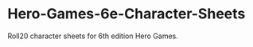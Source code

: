 Hero-Games-6e-Character-Sheets
==============================
Roll20 character sheets for 6th edition Hero Games.